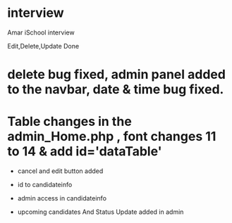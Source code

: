 # interview
Amar iSchool interview

Edit,Delete,Update Done

# delete bug fixed, admin panel added to the navbar, date & time bug fixed.

# Table changes in the admin_Home.php , font changes 11 to 14 & add id='dataTable' 

*  cancel and edit button added
*  id to candidateinfo
*  admin access in candidateinfo

* upcoming candidates And Status Update added in admin